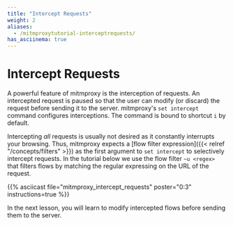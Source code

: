 ```yaml
---
title: "Intercept Requests"
weight: 2
aliases:
  - /mitmproxytutorial-interceptrequests/
has_asciinema: true
---
```


# Intercept Requests

A powerful feature of mitmproxy is the interception of requests.
An intercepted request is paused so that the user can modify (or discard) the request before sending it to the server.
mitmproxy's `set intercept` command configures interceptions.
The command is bound to shortcut `i` by default.

Intercepting *all* requests is usually not desired as it constantly interrupts your browsing.
Thus, mitmproxy expects a [flow filter expression]({{< relref "/concepts/filters" >}}) as the first argument to `set intercept` to selectively intercept requests.
In the tutorial below we use the flow filter `~u <regex>` that filters flows by matching the regular expressing on the URL of the request.

{{% asciicast file="mitmproxy_intercept_requests" poster="0:3" instructions=true %}}

In the next lesson, you will learn to modify intercepted flows before sending them to the server.
